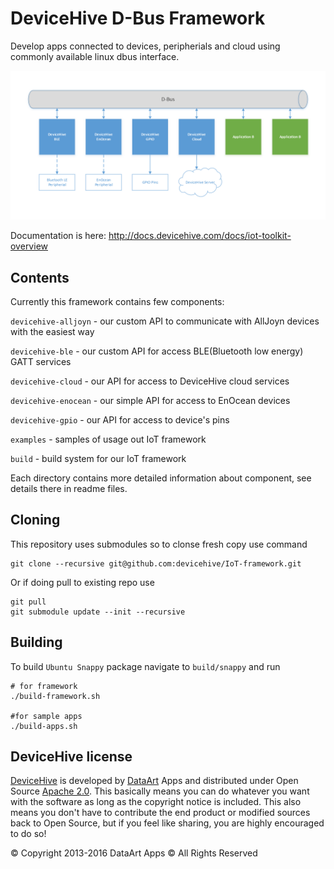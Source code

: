# DeviceHive D-Bus Framework

[DeviceHive]: http://devicehive.com "DeviceHive framework"
[DataArt]: http://dataart.com "DataArt"

Develop apps connected to devices, peripherials and cloud using commonly available linux dbus interface.

![](framework.png?raw=true)

Documentation is here: http://docs.devicehive.com/docs/iot-toolkit-overview

## Contents

Currently this framework contains few components:

`devicehive-alljoyn` - our custom API to communicate with AllJoyn devices with the easiest way

`devicehive-ble` - our custom API for access BLE(Bluetooth low energy) GATT services

`devicehive-cloud` - our API for access to DeviceHive cloud services

`devicehive-enocean` - our simple API for access to EnOcean devices

`devicehive-gpio` - our API for access to device's pins

`examples` - samples of usage out IoT framework

`build` - build system for our IoT framework

Each directory contains more detailed information about component, see details there in readme files.


## Cloning

This repository uses submodules so to clonse fresh copy use command
```
git clone --recursive git@github.com:devicehive/IoT-framework.git
```

Or if doing pull to existing repo use
```
git pull
git submodule update --init --recursive
```


## Building 

To build `Ubuntu Snappy` package navigate to `build/snappy` and run 
```
# for framework
./build-framework.sh

#for sample apps
./build-apps.sh
```

DeviceHive license
------------------

[DeviceHive] is developed by [DataArt] Apps and distributed under Open Source
[Apache 2.0](https://en.wikipedia.org/wiki/Apache_License). This basically means
you can do whatever you want with the software as long as the copyright notice
is included. This also means you don't have to contribute the end product or
modified sources back to Open Source, but if you feel like sharing, you are
highly encouraged to do so!

&copy; Copyright 2013-2016 DataArt Apps &copy; All Rights Reserved